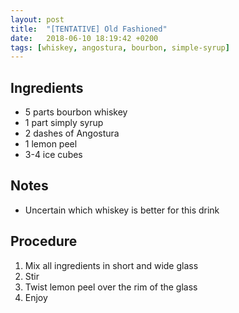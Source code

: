 ```yaml
---
layout: post
title:  "[TENTATIVE] Old Fashioned"
date:   2018-06-10 18:19:42 +0200
tags: [whiskey, angostura, bourbon, simple-syrup]
---
```


## Ingredients
- 5 parts bourbon whiskey
- 1 part simply syrup
- 2 dashes of Angostura
- 1 lemon peel
- 3-4 ice cubes

## Notes
- Uncertain which whiskey is better for this drink

## Procedure
1. Mix all ingredients in short and wide glass
2. Stir
3. Twist lemon peel over the rim of the glass
4. Enjoy
